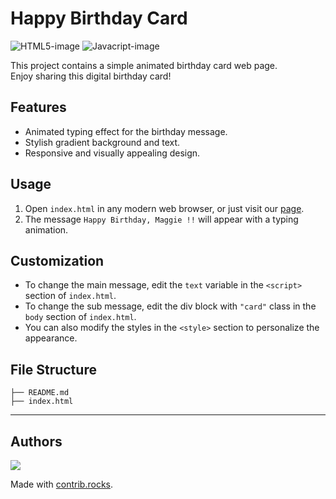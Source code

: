 # Happy Birthday Card

![HTML5-image] ![Javacript-image] 

This project contains a simple animated birthday card web page.<br>
Enjoy sharing this digital birthday card!

## Features

- Animated typing effect for the birthday message.
- Stylish gradient background and text.
- Responsive and visually appealing design.

## Usage

1. Open `index.html` in any modern web browser, or just visit our [page](https://chienhsiang-hung.github.io/happy-birthday-maggie/).
2. The message `Happy Birthday, Maggie !!` will appear with a typing animation.

## Customization

- To change the main message, edit the `text` variable in the `<script>` section of  `index.html`.
- To change the sub message, edit the div block with `"card"` class in the `body` section of  `index.html`.
- You can also modify the styles in the `<style>` section to personalize the appearance.

## File Structure

    ├── README.md
    ├── index.html

---

## Authors

<a href="https://github.com/saasfly/saasfly/graphs/contributors">
  <img src="https://contrib.rocks/image?repo=chienhsiang-hung/happy-birthday-my-friend" />
</a>

Made with [contrib.rocks](https://contrib.rocks).

<!-- Markdown link & img dfn's -->

[HTML5-image]: https://img.shields.io/badge/HTML5-E34F26?style=flat&logo=html5&logoColor=white
[Javacript-image]: https://shields.io/badge/JavaScript-F7DF1E?logo=JavaScript&logoColor=000&style=flat-square
